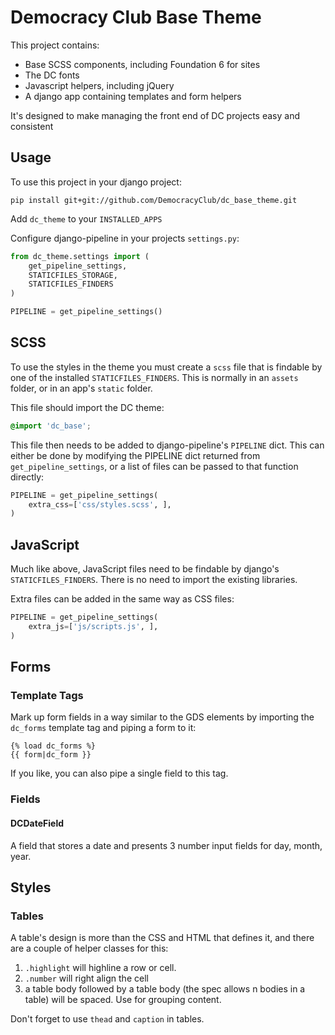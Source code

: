 # Democracy Club Base Theme

This project contains:

* Base SCSS components, including Foundation 6 for sites
* The DC fonts
* Javascript helpers, including jQuery
* A django app containing templates and form helpers

It's designed to make managing the front end of DC projects easy and consistent

## Usage

To use this project in your django project:

`pip install git+git://github.com/DemocracyClub/dc_base_theme.git`

Add `dc_theme` to your `INSTALLED_APPS`

Configure django-pipeline in your projects `settings.py`:

```python
from dc_theme.settings import (
    get_pipeline_settings,
    STATICFILES_STORAGE,
    STATICFILES_FINDERS
)

PIPELINE = get_pipeline_settings()
```

## SCSS

To use the styles in the theme you must create a `scss` file that is findable by one of the installed `STATICFILES_FINDERS`. This is normally in an `assets` folder, or in an app's `static` folder.

This file should import the DC theme:

```css
@import 'dc_base';
```

This file then needs to be added to django-pipeline's `PIPELINE` dict. This can either be done by modifying the PIPELINE dict returned from `get_pipeline_settings`, or a list of files can be passed to that function directly:

```python
PIPELINE = get_pipeline_settings(
    extra_css=['css/styles.scss', ],
)
```

## JavaScript

Much like above, JavaScript files need to be findable by django's `STATICFILES_FINDERS`. There is no need to import the existing libraries.

Extra files can be added in the same way as CSS files:

```python
PIPELINE = get_pipeline_settings(
    extra_js=['js/scripts.js', ],
)
```

## Forms

### Template Tags


Mark up form fields in a way similar to the GDS elements by importing the `dc_forms` template tag and piping a form to it:

```
{% load dc_forms %}
{{ form|dc_form }}
```

If you like, you can also pipe a single field to this tag.

### Fields

#### DCDateField

A field that stores a date and presents 3 number input fields for day, month, year.

## Styles

### Tables

A table's design is more than the CSS and HTML that defines it, and there are a couple of helper classes for this:

1. `.highlight` will highline a row or cell.
2. `.number` will right align the cell
3. a table body followed by a table body (the spec allows n bodies in
a table) will be spaced. Use for grouping content.

Don't forget to use `thead` and `caption` in tables.

